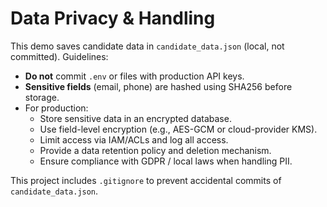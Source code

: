 # Data Privacy & Handling

This demo saves candidate data in `candidate_data.json` (local, not committed). Guidelines:

- **Do not** commit `.env` or files with production API keys.
- **Sensitive fields** (email, phone) are hashed using SHA256 before storage.
- For production:
  - Store sensitive data in an encrypted database.
  - Use field-level encryption (e.g., AES-GCM or cloud-provider KMS).
  - Limit access via IAM/ACLs and log all access.
  - Provide a data retention policy and deletion mechanism.
  - Ensure compliance with GDPR / local laws when handling PII.

This project includes `.gitignore` to prevent accidental commits of `candidate_data.json`.
